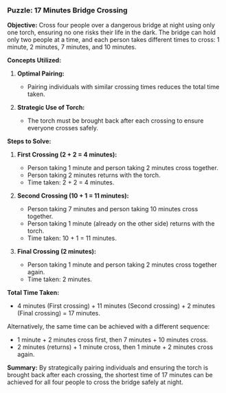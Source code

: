 ### Puzzle: 17 Minutes Bridge Crossing

**Objective:** 
Cross four people over a dangerous bridge at night using only one torch, ensuring no one risks their life in the dark. The bridge can hold only two people at a time, and each person takes different times to cross: 1 minute, 2 minutes, 7 minutes, and 10 minutes.

**Concepts Utilized:**

1. **Optimal Pairing:**
   - Pairing individuals with similar crossing times reduces the total time taken.

2. **Strategic Use of Torch:**
   - The torch must be brought back after each crossing to ensure everyone crosses safely.

**Steps to Solve:**

1. **First Crossing (2 + 2 = 4 minutes):**
   - Person taking 1 minute and person taking 2 minutes cross together.
   - Person taking 2 minutes returns with the torch.
   - Time taken: 2 + 2 = 4 minutes.

2. **Second Crossing (10 + 1 = 11 minutes):**
   - Person taking 7 minutes and person taking 10 minutes cross together.
   - Person taking 1 minute (already on the other side) returns with the torch.
   - Time taken: 10 + 1 = 11 minutes.

3. **Final Crossing (2 minutes):**
   - Person taking 1 minute and person taking 2 minutes cross together again.
   - Time taken: 2 minutes.

**Total Time Taken:**
   - 4 minutes (First crossing) + 11 minutes (Second crossing) + 2 minutes (Final crossing) = 17 minutes.

Alternatively, the same time can be achieved with a different sequence:
   - 1 minute + 2 minutes cross first, then 7 minutes + 10 minutes cross.
   - 2 minutes (returns) + 1 minute cross, then 1 minute + 2 minutes cross again.

**Summary:**
By strategically pairing individuals and ensuring the torch is brought back after each crossing, the shortest time of 17 minutes can be achieved for all four people to cross the bridge safely at night.
